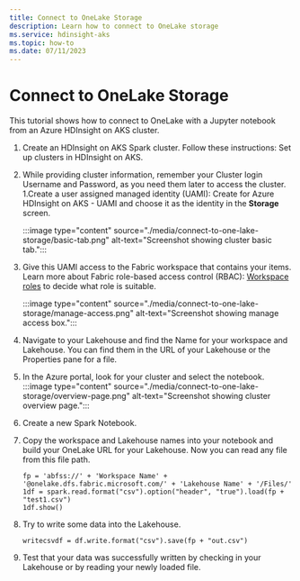```yaml
---
title: Connect to OneLake Storage
description: Learn how to connect to OneLake storage
ms.service: hdinsight-aks
ms.topic: how-to
ms.date: 07/11/2023
---
```


# Connect to OneLake Storage

This tutorial shows how to connect to OneLake with a Jupyter notebook from an Azure HDInsight on AKS cluster.

1. Create an HDInsight on AKS Spark cluster. Follow these instructions: Set up clusters in HDInsight on AKS.
1. While providing cluster information, remember your Cluster login Username and Password, as you need them later to access the cluster.
1.Create a user assigned managed identity (UAMI): Create for Azure HDInsight on AKS - UAMI and choose it as the identity in the **Storage** screen.

    :::image type="content" source="./media/connect-to-one-lake-storage/basic-tab.png" alt-text="Screenshot showing cluster basic tab.":::

1. Give this UAMI access to the Fabric workspace that contains your items. Learn more about Fabric role-based access control (RBAC): [Workspace roles](https://learn.microsoft.com/fabric/get-started/roles-workspaces) to decide what role is suitable.
   
    :::image type="content" source="./media/connect-to-one-lake-storage/manage-access.png" alt-text="Screenshot showing manage access box.":::
   
1. Navigate to your Lakehouse and find the Name for your workspace and Lakehouse. You can find them in the URL of your Lakehouse or the Properties pane for a file.
1. In the Azure portal, look for your cluster and select the notebook.
    :::image type="content" source="./media/connect-to-one-lake-storage/overview-page.png" alt-text="Screenshot showing cluster overview page.":::

1. Create a new Spark Notebook.
1. Copy the workspace and Lakehouse names into your notebook and build your OneLake URL for your Lakehouse. Now you can read any file from this file path.
    ```
    fp = 'abfss://' + 'Workspace Name' + '@onelake.dfs.fabric.microsoft.com/' + 'Lakehouse Name' + '/Files/' 
    1df = spark.read.format("csv").option("header", "true").load(fp + "test1.csv") 
    1df.show()
    ``````
1. Try to write some data into the Lakehouse.

    `writecsvdf = df.write.format("csv").save(fp + "out.csv")`
   
1. Test that your data was successfully written by checking in your Lakehouse or by reading your newly loaded file.
